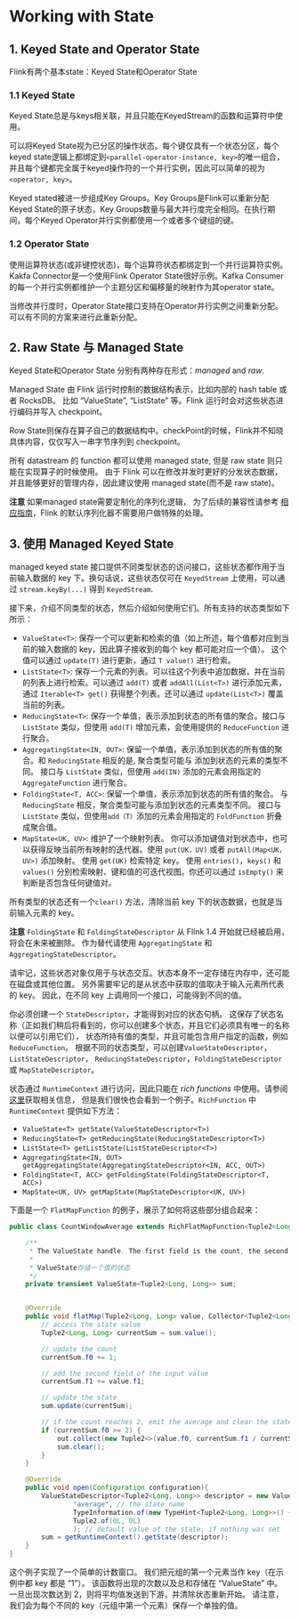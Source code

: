 # Working with State

## 1. Keyed State and Operator State

Flink有两个基本state：Keyed State和Operator State

### 1.1 Keyed State

Keyed State总是与keys相关联，并且只能在KeyedStream的函数和运算符中使用。

可以将Keyed State视为已分区的操作状态。每个键仅具有一个状态分区，每个keyed state逻辑上都绑定到`<parallel-operator-instance, key>`的唯一组合，并且每个键都完全属于keyed操作符的一个并行实例，因此可以简单的视为`<operator, key>`。

Keyed stated被进一步组成Key Groups。Key Groups是Flink可以重新分配Keyed State的原子状态，Key Groups数量与最大并行度完全相同。在执行期间，每个Keyed Operator并行实例都使用一个或者多个键组的键。

### 1.2 Operator State

使用运算符状态(或非键控状态)，每个运算符状态都绑定到一个并行运算符实例。Kakfa Connector是一个使用Flink Operator State很好示例。Kafka Consumer的每一个并行实例都维护一个主题分区和偏移量的映射作为其operator state。

当修改并行度时，Operator State接口支持在Operator并行实例之间重新分配。可以有不同的方案来进行此重新分配。

## 2. Raw State 与 Managed State

Keyed State和Operator State 分别有两种存在形式：*managed* and *raw*.

Managed State 由 Flink 运行时控制的数据结构表示，比如内部的 hash table 或者 RocksDB。 比如 “ValueState”, “ListState” 等。Flink 运行时会对这些状态进行编码并写入 checkpoint。

Row State则保存在算子自己的数据结构中。checkPoint的时候，Flink并不知晓具体内容，仅仅写入一串字节序列到 checkpoint。

所有 datastream 的 function 都可以使用 managed state, 但是 raw state 则只能在实现算子的时候使用。 由于 Flink 可以在修改并发时更好的分发状态数据，并且能够更好的管理内存，因此建议使用 managed state(而不是 raw state)。

**注意** 如果managed state需要定制化的序列化逻辑， 为了后续的兼容性请参考 [相应指南](https://ci.apache.org/projects/flink/flink-docs-release-1.10/zh/dev/stream/state/custom_serialization.html)，Flink 的默认序列化器不需要用户做特殊的处理。

## 3. 使用 Managed Keyed State

managed keyed state 接口提供不同类型状态的访问接口，这些状态都作用于当前输入数据的 key 下。换句话说，这些状态仅可在 `KeyedStream` 上使用，可以通过 `stream.keyBy(...)` 得到 `KeyedStream`.

接下来，介绍不同类型的状态，然后介绍如何使用它们。所有支持的状态类型如下所示：

- `ValueState<T>`: 保存一个可以更新和检索的值（如上所述，每个值都对应到当前的输入数据的 key，因此算子接收到的每个 key 都可能对应一个值）。 这个值可以通过 `update(T)` 进行更新，通过 `T value()` 进行检索。
- `ListState<T>`: 保存一个元素的列表。可以往这个列表中追加数据，并在当前的列表上进行检索。可以通过 `add(T)` 或者 `addAll(List<T>)` 进行添加元素，通过 `Iterable<T> get()` 获得整个列表。还可以通过 `update(List<T>)` 覆盖当前的列表。
- `ReducingState<T>`: 保存一个单值，表示添加到状态的所有值的聚合。接口与 `ListState` 类似，但使用 `add(T)` 增加元素，会使用提供的 `ReduceFunction` 进行聚合。
- `AggregatingState<IN, OUT>`: 保留一个单值，表示添加到状态的所有值的聚合。和 `ReducingState` 相反的是, 聚合类型可能与 添加到状态的元素的类型不同。 接口与 `ListState` 类似，但使用 `add(IN)` 添加的元素会用指定的 `AggregateFunction` 进行聚合。
- `FoldingState<T, ACC>`: 保留一个单值，表示添加到状态的所有值的聚合。 与 `ReducingState` 相反，聚合类型可能与添加到状态的元素类型不同。 接口与 `ListState` 类似，但使用`add（T）`添加的元素会用指定的 `FoldFunction` 折叠成聚合值。
- `MapState<UK, UV>`: 维护了一个映射列表。 你可以添加键值对到状态中，也可以获得反映当前所有映射的迭代器。使用 `put(UK，UV)` 或者 `putAll(Map<UK，UV>)` 添加映射。 使用 `get(UK)` 检索特定 key。 使用 `entries()`，`keys()` 和 `values()` 分别检索映射、键和值的可迭代视图。你还可以通过 `isEmpty()` 来判断是否包含任何键值对。

所有类型的状态还有一个`clear()` 方法，清除当前 key 下的状态数据，也就是当前输入元素的 key。

**注意** `FoldingState` 和 `FoldingStateDescriptor` 从 Flink 1.4 开始就已经被启用，将会在未来被删除。 作为替代请使用 `AggregatingState` 和 `AggregatingStateDescriptor`。

请牢记，这些状态对象仅用于与状态交互。状态本身不一定存储在内存中，还可能在磁盘或其他位置。 另外需要牢记的是从状态中获取的值取决于输入元素所代表的 key。 因此，在不同 key 上调用同一个接口，可能得到不同的值。

你必须创建一个 `StateDescriptor`，才能得到对应的状态句柄。 这保存了状态名称（正如我们稍后将看到的，你可以创建多个状态，并且它们必须具有唯一的名称以便可以引用它们）， 状态所持有值的类型，并且可能包含用户指定的函数，例如`ReduceFunction`。 根据不同的状态类型，可以创建`ValueStateDescriptor`，`ListStateDescriptor`， `ReducingStateDescriptor`，`FoldingStateDescriptor` 或 `MapStateDescriptor`。

状态通过 `RuntimeContext` 进行访问，因此只能在 *rich functions* 中使用。请参阅[这里](https://ci.apache.org/projects/flink/flink-docs-release-1.10/zh/dev/api_concepts.html#rich-functions)获取相关信息， 但是我们很快也会看到一个例子。`RichFunction` 中 `RuntimeContext` 提供如下方法：

- `ValueState<T> getState(ValueStateDescriptor<T>)`
- `ReducingState<T> getReducingState(ReducingStateDescriptor<T>)`
- `ListState<T> getListState(ListStateDescriptor<T>)`
- `AggregatingState<IN, OUT> getAggregatingState(AggregatingStateDescriptor<IN, ACC, OUT>)`
- `FoldingState<T, ACC> getFoldingState(FoldingStateDescriptor<T, ACC>)`
- `MapState<UK, UV> getMapState(MapStateDescriptor<UK, UV>)`

下面是一个 `FlatMapFunction` 的例子，展示了如何将这些部分组合起来：

```java
public class CountWindowAverage extends RichFlatMapFunction<Tuple2<Long, Long>, Tuple2<Long, Long>> {

    /**
     * The ValueState handle. The first field is the count, the second field a running sum.
     *
     * ValueState存储一个值的状态
     */
    private transient ValueState<Tuple2<Long, Long>> sum;


    @Override
    public void flatMap(Tuple2<Long, Long> value, Collector<Tuple2<Long, Long>> out) throws Exception {
        // access the state value
        Tuple2<Long, Long> currentSum = sum.value();

        // update the count
        currentSum.f0 += 1;

        // add the second field of the input value
        currentSum.f1 += value.f1;

        // update the state
        sum.update(currentSum);

        // if the count reaches 2, emit the average and clear the state
        if (currentSum.f0 >= 2) {
            out.collect(new Tuple2<>(value.f0, currentSum.f1 / currentSum.f0));
            sum.clear();
        }
    }

    @Override
    public void open(Configuration configuration){
        ValueStateDescriptor<Tuple2<Long, Long>> descriptor = new ValueStateDescriptor<>(
                "average", // the state name
                TypeInformation.of(new TypeHint<Tuple2<Long, Long>>() {}), // type information
                Tuple2.of(0L, 0L)
                ); // default value of the state, if nothing was set
        sum = getRuntimeContext().getState(descriptor);
    }
}
```

这个例子实现了一个简单的计数窗口。 我们把元组的第一个元素当作 key（在示例中都 key 都是 “1”）。 该函数将出现的次数以及总和存储在 “ValueState” 中。 一旦出现次数达到 2，则将平均值发送到下游，并清除状态重新开始。 请注意，我们会为每个不同的 key（元组中第一个元素）保存一个单独的值。